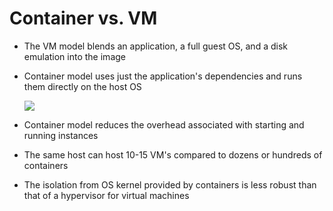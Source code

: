 # Container vs. VM

* The VM model blends an application, a full guest OS, and a disk emulation into the image
* Container model uses just the application's dependencies and runs them directly on the host OS

  ![](../.gitbook/assets/container-vs-vm.jpg)

* Container model reduces the overhead associated with starting and running instances
* The same host can host 10-15 VM's compared to dozens or hundreds of containers
* The isolation from OS kernel provided by containers is less robust than that of a hypervisor for virtual machines

